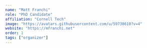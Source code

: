 ```yaml
---
name: "Matt Franchi"
role: "PhD Candidate"
affiliation: "Cornell Tech"
image: "https://avatars.githubusercontent.com/u/59738610?v=4"
website: "https://mfranchi.net"
order: 1
tags: ["organizer"]
---
```




